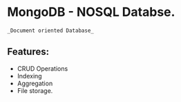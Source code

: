 # MongoDB - NOSQL Databse.
    _Document oriented Database_
## Features:
  - CRUD Operations
  - Indexing
  - Aggregation
  - File storage.
